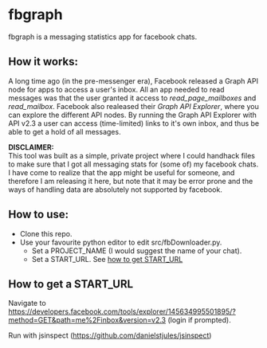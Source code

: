 # fbgraph
fbgraph is a messaging statistics app for facebook chats.

## How it works:  
A long time ago (in the pre-messenger era), Facebook released a Graph API node for apps to access a user's inbox. All an app needed to read messages was that the user granted it access to *read_page_mailboxes* and *read_mailbox*. Facebook also realeased their *Graph API Explorer*, where you can explore the different API nodes. By running the Graph API Explorer with API v2.3 a user can access (time-limited) links to it's own inbox, and thus be able to get a hold of all messages.

**DISCLAIMER:**  
This tool was built as a simple, private project where I could handhack files to make sure that I got all messaging stats for (some of) my facebook chats. I have come to realize that the app might be useful for someone, and therefore I am releasing it here, but note that it may be error prone and the ways of handling data are absolutely not supported by facebook.

## How to use:
* Clone this repo.  
* Use your favourite python editor to edit src/fbDownloader.py.
  * Set a PROJECT_NAME (I would suggest the name of your chat).
  * Set a START_URL. See [how to get START_URL](#how-to-get-start_url)
  
## How to get a START_URL  
Navigate to https://developers.facebook.com/tools/explorer/145634995501895/?method=GET&path=me%2Finbox&version=v2.3 (login if prompted).





Run with jsinspect (https://github.com/danielstjules/jsinspect)
